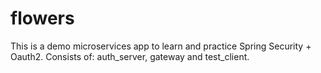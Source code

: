 # flowers
This is a demo microservices app to learn and practice Spring Security + Oauth2.
Consists of: auth_server, gateway and test_client.